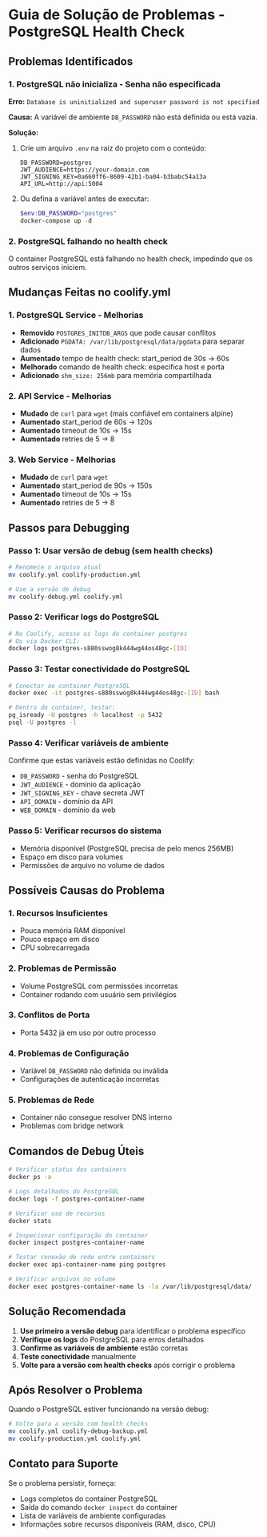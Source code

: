 # Guia de Solução de Problemas - PostgreSQL Health Check

## Problemas Identificados

### 1. PostgreSQL não inicializa - Senha não especificada
**Erro:** `Database is uninitialized and superuser password is not specified`

**Causa:** A variável de ambiente `DB_PASSWORD` não está definida ou está vazia.

**Solução:**
1. Crie um arquivo `.env` na raiz do projeto com o conteúdo:
   ```
   DB_PASSWORD=postgres
   JWT_AUDIENCE=https://your-domain.com
   JWT_SIGNING_KEY=0a660ff6-8609-42b1-ba04-b3babc54a13a
   API_URL=http://api:5004
   ```

2. Ou defina a variável antes de executar:
   ```powershell
   $env:DB_PASSWORD="postgres"
   docker-compose up -d
   ```

### 2. PostgreSQL falhando no health check
O container PostgreSQL está falhando no health check, impedindo que os outros serviços iniciem.

## Mudanças Feitas no coolify.yml

### 1. PostgreSQL Service - Melhorias
- **Removido** `POSTGRES_INITDB_ARGS` que pode causar conflitos
- **Adicionado** `PGDATA: /var/lib/postgresql/data/pgdata` para separar dados
- **Aumentado** tempo de health check: start_period de 30s → 60s
- **Melhorado** comando de health check: especifica host e porta
- **Adicionado** `shm_size: 256mb` para memória compartilhada

### 2. API Service - Melhorias  
- **Mudado** de `curl` para `wget` (mais confiável em containers alpine)
- **Aumentado** start_period de 60s → 120s
- **Aumentado** timeout de 10s → 15s
- **Aumentado** retries de 5 → 8

### 3. Web Service - Melhorias
- **Mudado** de `curl` para `wget`
- **Aumentado** start_period de 90s → 150s
- **Aumentado** timeout de 10s → 15s
- **Aumentado** retries de 5 → 8

## Passos para Debugging

### Passo 1: Usar versão de debug (sem health checks)
```bash
# Renomeie o arquivo atual
mv coolify.yml coolify-production.yml

# Use a versão de debug
mv coolify-debug.yml coolify.yml
```

### Passo 2: Verificar logs do PostgreSQL
```bash
# No Coolify, acesse os logs do container postgres
# Ou via Docker CLI:
docker logs postgres-s880sswog8k444wg44os48gc-[ID]
```

### Passo 3: Testar conectividade do PostgreSQL
```bash
# Conectar ao container PostgreSQL
docker exec -it postgres-s880sswog8k444wg44os48gc-[ID] bash

# Dentro do container, testar:
pg_isready -U postgres -h localhost -p 5432
psql -U postgres -l
```

### Passo 4: Verificar variáveis de ambiente
Confirme que estas variáveis estão definidas no Coolify:
- `DB_PASSWORD` - senha do PostgreSQL
- `JWT_AUDIENCE` - domínio da aplicação  
- `JWT_SIGNING_KEY` - chave secreta JWT
- `API_DOMAIN` - domínio da API
- `WEB_DOMAIN` - domínio da web

### Passo 5: Verificar recursos do sistema
- Memória disponível (PostgreSQL precisa de pelo menos 256MB)
- Espaço em disco para volumes
- Permissões de arquivo no volume de dados

## Possíveis Causas do Problema

### 1. Recursos Insuficientes
- Pouca memória RAM disponível
- Pouco espaço em disco
- CPU sobrecarregada

### 2. Problemas de Permissão
- Volume PostgreSQL com permissões incorretas
- Container rodando com usuário sem privilégios

### 3. Conflitos de Porta
- Porta 5432 já em uso por outro processo

### 4. Problemas de Configuração
- Variável `DB_PASSWORD` não definida ou inválida
- Configurações de autenticação incorretas

### 5. Problemas de Rede
- Container não consegue resolver DNS interno
- Problemas com bridge network

## Comandos de Debug Úteis

```bash
# Verificar status dos containers
docker ps -a

# Logs detalhados do PostgreSQL
docker logs -f postgres-container-name

# Verificar uso de recursos
docker stats

# Inspecionar configuração do container
docker inspect postgres-container-name

# Testar conexão de rede entre containers
docker exec api-container-name ping postgres

# Verificar arquivos no volume
docker exec postgres-container-name ls -la /var/lib/postgresql/data/
```

## Solução Recomendada

1. **Use primeiro a versão debug** para identificar o problema específico
2. **Verifique os logs** do PostgreSQL para erros detalhados
3. **Confirme as variáveis de ambiente** estão corretas
4. **Teste conectividade** manualmente
5. **Volte para a versão com health checks** após corrigir o problema

## Após Resolver o Problema

Quando o PostgreSQL estiver funcionando na versão debug:
```bash
# Volte para a versão com health checks
mv coolify.yml coolify-debug-backup.yml
mv coolify-production.yml coolify.yml
```

## Contato para Suporte
Se o problema persistir, forneça:
- Logs completos do container PostgreSQL
- Saída do comando `docker inspect` do container
- Lista de variáveis de ambiente configuradas
- Informações sobre recursos disponíveis (RAM, disco, CPU)